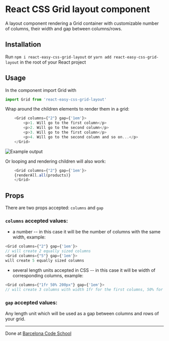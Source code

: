 # React CSS Grid layout component 

A layout component rendering a Grid container with customizable number of columns, their width and gap between columns/rows.

## Installation

Run `npm i react-easy-css-grid-layout` or `yarn add react-easy-css-grid-layout` in the root of your React project

## Usage

In the component import Grid with 

```js
import Grid from 'react-easy-css-grid-layout'
```

Wrap around the children elements to render them in a grid:

```js
    <Grid columns={"2"} gap={'1em'}>
		<p>1. Will go to the first column</p>
		<p>2. Will go to the second column</p>
		<p>3. Will go to the first column</p>
		<p>4. Will go to the second column and so on...</p>
    </Grid>
```

![Example output]('exampleOutput.png')

Or looping and rendering children will also work:

```js
    <Grid columns={"2"} gap={'1em'}>
    {renderAll.all(products)}
    </Grid>
```

## Props

There are two props accepted: `columns` and `gap`

### `columns` accepted values: 

* a number -- in this case it will be the number of columns with the same width, example:

```js
<Grid columns={"2"} gap={'1em'}>
// will create 2 equally sized columns
<Grid columns={"5"} gap={'1em'}>
will create 5 equally sized columns
```

* several length units accepted in CSS -- in this case it will be width of corresponding columns, example:

```js
<Grid columns={"1fr 50% 200px"} gap={'1em'}>
// will create 3 columns with width 1fr for the first columns, 50% for the second column and 200px for the third column
```

### `gap` accepted values:

Any length unit which will be used as a gap between columns and rows of your grid.

---

Done at <a href='https://barcelonacodeschool.com'>Barcelona Code School</a>